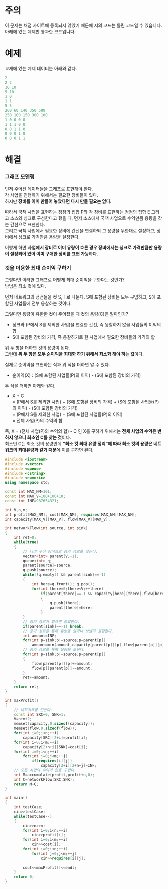 # 주의 
이 문제는 채점 사이트에 등록되지 않았기 때문에 저의 코드는 틀린 코드일 수 있습니다.  
아래에 있는 예제만 통과한 코드입니다.

# 예제 
교재에 있는 예제 데이터는 아래와 같다.  
```c++
2
2 2
10 10
5 10
1 0
1 1
5 5
260 60 140 350 500
250 100 150 300 100
1 0 0 0 0
1 1 1 0 0
0 0 1 1 0
0 0 0 1 0
0 0 0 1 1
```

# 해결 
### 그래프 모델링 
먼저 주어진 데이터들을 그래프로 표현해야 한다.  
각 사업을 진행하기 위해서는 필요한 장비들이 있다.  
하지만 **장비를 이미 만들어 놓았다면 다시 만들 필요는 없다.**  

따라서 국책 사업을 표현하는 정점의 집합 P와 각 장비를 표현하는 정점의 집합 E 그리고 소스와 싱크로 구성한다고 했을 때, 
먼저 소스에서 국책 사업으로 수익만큼 용량을 갖는 간선으로 표현한다.  
그리고 국책 사업에서 필요한 장비에 간선을 연결하되 그 용량을 무한대로 설정하고, 장비에서 싱크로 가격만큼 용량을 설정한다.  

이렇게 하면 **사업에서 장비로 이미 유량이 흐른 경우 장비에서는 싱크로 가격만큼만 용량이 설정되어 있어 이미 구매한 장비를 표현 가능**하다.  

### 컷을 이용한 최대 순이익 구하기 
그렇다면 이러한 그래프로 어떻게 최대 순이익을 구한다는 것인가?  
방법은 최소 컷에 있다.  

먼저 네트워크의 정점들을 컷 S, T로 나눈다. S에 포함된 장비는 모두 구입하고, S에 포함된 사업들에 전부 응찰하는 것이다.  

그렇다면 용량이 유한한 컷이 주어졌을 때 컷의 용량(C)은 얼마인가?  
- 싱크와 (P에서 S를 제외한 사업)을 연결한 간선, 즉 응찰하지 않을 사업들의 이익의 합
- S에 포함된 장비의 가격, 즉 응찰하기로 한 사업에서 필요한 장비들의 가격의 합 

위 두 항을 더하면 컷의 용량이 된다.  
그런데 **위 두 항은 모두 순이익을 최대화 하기 위해서 최소화 해야 하는 값**이다.  

실제로 순이익을 표현하는 식과 위 식을 더하면 알 수 있다.  
- 순이익(X) : (S에 포함된 사업들(P)의 이익) - (S에 포함된 장비의 가격)

두 식을 더하면 아래와 같다.  
- X + C  
= (P에서 S를 제외한 사업) + (S에 포함된 장비의 가격) + (S에 포함된 사업들(P)의 이익) - (S에 포함된 장비의 가격)  
= (P에서 S를 제외한 사업) + (S에 포함된 사업들(P)의 이익)  
= 전체 사업(P)의 수익의 합

즉, X = (전체 사업(P)의 수익의 합) - C 인 X를 구하기 위해서는 **전체 사업의 수익은 변하지 않으니 최소인 C를 찾는 것**이다.  
최소인 C는 최소 컷의 용량인데 **"최소 컷 최대 유량 정리"에 따라 최소 컷의 용량은 네트워크의 최대유량과 같기 때문에** 이를 구하면 된다.  
```c++
#include <iostream>
#include <vector>
#include <queue>
#include <cstring>
#include <numeric>
using namespace std;

const int MAX_NM=101;
const int MAX_V=100+100+10;
const int INF=987654321;

int V,n,m;
int profit[MAX_NM], cost[MAX_NM], requires[MAX_NM][MAX_NM];
int capacity[MAX_V][MAX_V], flow[MAX_V][MAX_V];

int networkFlow(int source, int sink)
{
    int ret=0;
    while(true)
    {
        // 너비 우선 탐색으로 증가 경로를 찾는다.
        vector<int> parent(V,-1);
        queue<int> q;
        parent[source]=source;
        q.push(source);
        while(!q.empty() && parent[sink]==-1)
        {
            int here=q.front(); q.pop();
            for(int there=0;there<V;++there)
                if(parent[there]==-1 && capacity[here][there]-flow[here][there]>0)
                {
                    q.push(there);
                    parent[there]=here;
                }
        }
        // 증가 경로가 없으면 종료한다.
        if(parent[sink]==-1) break;
        // 증가 경로를 통해 유량을 얼마나 보낼지 결정한다.
        int amount=INF;
        for(int p=sink;p!=source;p=parent[p])
            amount=min(amount,capacity[parent[p]][p]-flow[parent[p]][p]);
        // 증가 경로를 통해 유량을 보낸다.
        for(int p=sink;p!=source;p=parent[p])
        {
            flow[parent[p]][p]+=amount;
            flow[p][parent[p]]-=amount;
        }
        ret+=amount;
    }
    return ret;
}

int maxProfit()
{
    // 네트워크를 만든다.
    const int SRC=0, SNK=1;
    V=n+m+2;
    memset(capacity,0,sizeof(capacity));
    memset(flow,0,sizeof(flow));
    for(int i=0;i<n;++i)
        capacity[SRC][2+i]=profit[i];
    for(int i=0;i<m;++i)
        capacity[2+n+i][SNK]=cost[i];
    for(int i=0;i<n;++i)
        for(int j=0;j<m;++j)
            if(requires[i][j])
                capacity[2+i][2+n+j]=INF;
    // 모든 사업의 수익의 합을 구한다.  
    int M=accumulate(profit,profit+n,0);
    int C=networkFlow(SRC,SNK);
    return M-C;
}

int main()
{
    int testCase;
    cin>>testCase;
    while(testCase--)
    {
        cin>>n>>m;
        for(int i=0;i<n;++i)
            cin>>profit[i];
        for(int i=0;i<m;++i)
            cin>>cost[i];
        for(int i=0;i<n;++i)
            for(int j=0;j<m;++j)
                cin>>requires[i][j];
        
        cout<<maxProfit()<<endl;
    }
    return 0;
}
```
